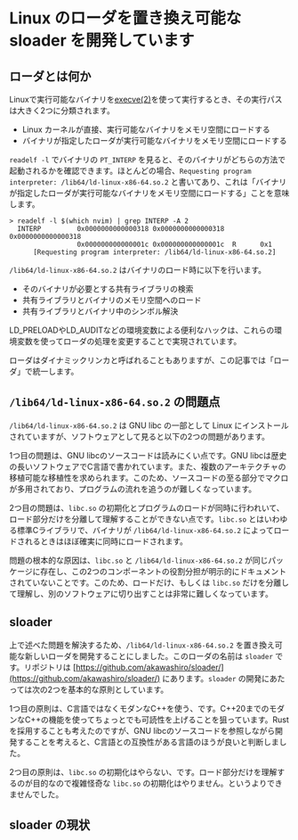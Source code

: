 # Linux のローダを置き換え可能な sloader を開発しています
## ローダとは何か
Linuxで実行可能なバイナリを[execve(2)](https://man7.org/linux/man-pages/man2/execve.2.html)を使って実行するとき、その実行パスは大きく2つに分類されます。
- Linux カーネルが直接、実行可能なバイナリをメモリ空間にロードする
- バイナリが指定したローダが実行可能なバイナリをメモリ空間にロードする

`readelf -l` でバイナリの `PT_INTERP` を見ると、そのバイナリがどちらの方法で起動されるかを確認できます。ほとんどの場合、`Requesting program interpreter: /lib64/ld-linux-x86-64.so.2` と書いてあり、これは「バイナリが指定したローダが実行可能なバイナリをメモリ空間にロードする」ことを意味します。

```
> readelf -l $(which nvim) | grep INTERP -A 2
  INTERP         0x0000000000000318 0x0000000000000318 0x0000000000000318
                 0x000000000000001c 0x000000000000001c  R      0x1
      [Requesting program interpreter: /lib64/ld-linux-x86-64.so.2]
```

`/lib64/ld-linux-x86-64.so.2` はバイナリのロード時に以下を行います。
- そのバイナリが必要とする共有ライブラリの検索
- 共有ライブラリとバイナリのメモリ空間へのロード
- 共有ライブラリとバイナリ中のシンボル解決

LD_PRELOADやLD_AUDITなどの環境変数による便利なハックは、これらの環境変数を使ってローダの処理を変更することで実現されています。

ローダはダイナミックリンカと呼ばれることもありますが、この記事では「ローダ」で統一します。

## `/lib64/ld-linux-x86-64.so.2` の問題点
`/lib64/ld-linux-x86-64.so.2` は GNU libc の一部として Linux にインストールされていますが、ソフトウェアとして見ると以下の2つの問題があります。

1つ目の問題は、GNU libcのソースコードは読みにくい点です。GNU libcは歴史の長いソフトウェアでC言語で書かれています。また、複数のアーキテクチャの移植可能な移植性を求められます。このため、ソースコードの至る部分でマクロが多用されており、プログラムの流れを追うのが難しくなっています。

2つ目の問題は、`libc.so` の初期化とプログラムのロードが同時に行われいて、ロード部分だけを分離して理解することができない点です。`libc.so` とはいわゆる標準Cライブラリで、バイナリが `/lib64/ld-linux-x86-64.so.2` によってロードされるときはほぼ確実に同時にロードされます。

問題の根本的な原因は、`libc.so` と `/lib64/ld-linux-x86-64.so.2` が同じパッケージに存在し、この2つのコンポーネントの役割分担が明示的にドキュメントされていないことです。このため、ロードだけ、もしくは `libc.so` だけを分離して理解し、別のソフトウェアに切り出すことは非常に難しくなっています。

## sloader
上で述べた問題を解決するため、`/lib64/ld-linux-x86-64.so.2` を置き換え可能な新しいローダを開発することにしました。このローダの名前は `sloader` です。リポジトリは [https://github.com/akawashiro/sloader/](https://github.com/akawashiro/sloader/) にあります。`sloader` の開発にあたっては次の2つを基本的な原則としています。

1つ目の原則は、C言語ではなくモダンなC++を使う、です。C++20までのモダンなC++の機能を使ってちょっとでも可読性を上げることを狙っています。Rustを採用することも考えたのですが、GNU libcのソースコードを参照しながら開発することを考えると、C言語との互換性がある言語のほうが良いと判断しました。

2つ目の原則は、`libc.so` の初期化はやらない、です。ロード部分だけを理解するのが目的なので複雑怪奇な `libc.so` の初期化はやりません。というよりできませんでした。

## sloader の現状
